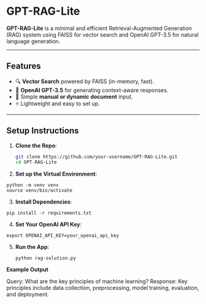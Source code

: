 # GPT-RAG-Lite

**GPT-RAG-Lite** is a minimal and efficient Retrieval-Augmented Generation (RAG) system using FAISS for vector search and OpenAI GPT-3.5 for natural language generation.

---

## Features
- 🔍 **Vector Search** powered by FAISS (in-memory, fast).
- 💬 **OpenAI GPT-3.5** for generating context-aware responses.
- 📝 Simple **manual or dynamic document** input.
- ⚡ Lightweight and easy to set up.

---

## Setup Instructions

1. **Clone the Repo**:
   ```bash
   git clone https://github.com/your-username/GPT-RAG-Lite.git
   cd GPT-RAG-Lite

2. **Set up the Virtual Environment**:

```
python -m venv venv
source venv/bin/activate
```

3. **Install Dependencies**:

```
pip install -r requirements.txt
```

4. **Set Your OpenAI API Key**:

```
export OPENAI_API_KEY=your_openai_api_key
```

5. **Run the App**:

   ```
   python rag-solution.py
   ```

**Example Output**

Query: What are the key principles of machine learning?
Response: Key principles include data collection, preprocessing, model training, evaluation, and deployment.

